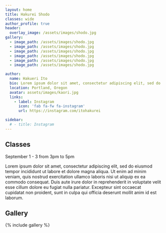 ```yaml
---
layout: home
title: Hakurei Shodo
classes: wide
author_profile: true
header:
  overlay_image: /assets/images/shodo.jpg
gallery:
  - image_path: /assets/images/shodo.jpg
  - image_path: /assets/images/shodo.jpg
  - image_path: /assets/images/shodo.jpg
  - image_path: /assets/images/shodo.jpg
  - image_path: /assets/images/shodo.jpg
  - image_path: /assets/images/shodo.jpg

author:
  name: Hakueri Ito
  bio: Lorem ipsum dolor sit amet, consectetur adipiscing elit, sed do eiusmod tempor incididunt ut labore et dolore magna aliqua. Ut enim ad minim veniam, quis nostrud exercitation ullamco laboris nisi ut aliquip ex ea commodo consequat. Duis aute irure dolor in reprehenderit in voluptate velit esse cillum dolore eu fugiat nulla pariatur. Excepteur sint occaecat cupidatat non proident, sunt in culpa qui officia deserunt mollit anim id est laborum.
  location: Portland, Oregon
  avatar: assets/images/kaori.jpg
  links:
    - label: Instagram
      icon: 'fab fa-fw fa-instagram'
      url: https://instagram.com/itohakurei

sidebar:
  # - title: Instagram
---
```


## Classes

September 1 - 3 from 3pm to 5pm

Lorem ipsum dolor sit amet, consectetur adipiscing elit, sed do eiusmod tempor incididunt ut labore et dolore magna aliqua. Ut enim ad minim veniam, quis nostrud exercitation ullamco laboris nisi ut aliquip ex ea commodo consequat. Duis aute irure dolor in reprehenderit in voluptate velit esse cillum dolore eu fugiat nulla pariatur. Excepteur sint occaecat cupidatat non proident, sunt in culpa qui officia deserunt mollit anim id est laborum.

## Gallery

{% include gallery %}
